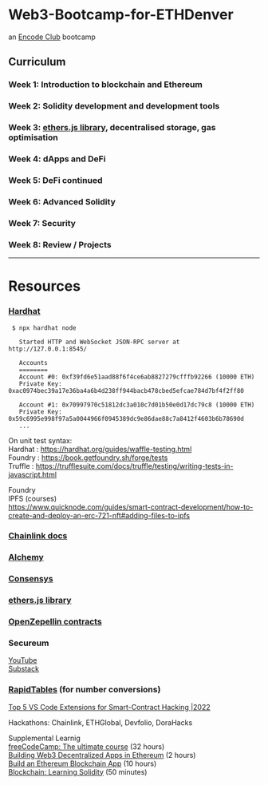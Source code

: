 # Web3-Bootcamp-for-ETHDenver
an [Encode Club](http://encode.club) bootcamp


## Curriculum

### Week 1: Introduction to blockchain and Ethereum
### Week 2: Solidity development and development tools
### Week 3: [ethers.js library](https://docs.ethers.io/), decentralised storage, gas optimisation
### Week 4: dApps and DeFi
### Week 5: DeFi continued
### Week 6: Advanced Solidity
### Week 7: Security
### Week 8: Review / Projects  

---  

# Resources  

### [Hardhat](https://hardhat.org/hardhat-network/docs/overview)  
```
 $ npx hardhat node
 
   Started HTTP and WebSocket JSON-RPC server at http://127.0.0.1:8545/
   
   Accounts
   ========
   Account #0: 0xf39fd6e51aad88f6f4ce6ab8827279cfffb92266 (10000 ETH)
   Private Key: 0xac0974bec39a17e36ba4a6b4d238ff944bacb478cbed5efcae784d7bf4f2ff80
   
   Account #1: 0x70997970c51812dc3a010c7d01b50e0d17dc79c8 (10000 ETH)
   Private Key: 0x59c6995e998f97a5a0044966f0945389dc9e86dae88c7a8412f4603b6b78690d
   ... 
```  
On unit test syntax:  
Hardhat : https://hardhat.org/guides/waffle-testing.html  
Foundry : https://book.getfoundry.sh/forge/tests  
Truffle : https://trufflesuite.com/docs/truffle/testing/writing-tests-in-javascript.html  
  
Foundry  
IPFS (courses)  
https://www.quicknode.com/guides/smart-contract-development/how-to-create-and-deploy-an-erc-721-nft#adding-files-to-ipfs  

### [Chainlink docs](https://docs.chain.link/)  

### [Alchemy](https://docs.alchemy.com/)  

### [Consensys](https://consensys.net/developers/)

### [ethers.js library](https://docs.ethers.io/)  

### [OpenZepellin contracts](https://github.com/OpenZeppelin/openzeppelin-contracts)  

### Secureum
[YouTube](https://www.youtube.com/c/SecureumVideos/featured)  
[Substack](https://secureum.substack.com/archive?sort=new)  

### [RapidTables](https://www.rapidtables.com/convert/number/) (for number conversions)  

[Top 5 VS Code Extensions for Smart-Contract Hacking |2022](https://medium.com/@sm4rty/top-5-vs-code-extensions-for-smart-contract-hacking-2022-528740a575c6)  

Hackathons: Chainlink, ETHGlobal, Devfolio, DoraHacks  

Supplemental Learnig  
[freeCodeCamp: The ultimate course](https://www.youtube.com/watch?v=gyMwXuJrbJQ) (32 hours)  
[Building Web3 Decentralized Apps in Ethereum](https://www.linkedin.com/learning/building-web3-decentralized-apps-in-ethereum) (2 hours)  
[Build an Ethereum Blockchain App](https://www.linkedin.com/learning/paths/build-an-ethereum-blockchain-app) (10 hours)  
[Blockchain: Learning Solidity](https://www.linkedin.com/learning/blockchain-learning-solidity) (50 minutes)  
